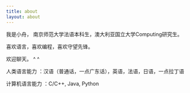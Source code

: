 ```yaml
---
title: about
layout: about
---
```

我是小舟， 南京师范大学法语本科生，澳大利亚国立大学Computing研究生。

喜欢语言，喜欢编程，喜欢守望先锋。

欢迎聊天。 ^ ^

人类语言能力 ：汉语（普通话，一点广东话），英语，法语，日语，一点拉丁语

计算机语言能力 ：C/C++, Java, Python